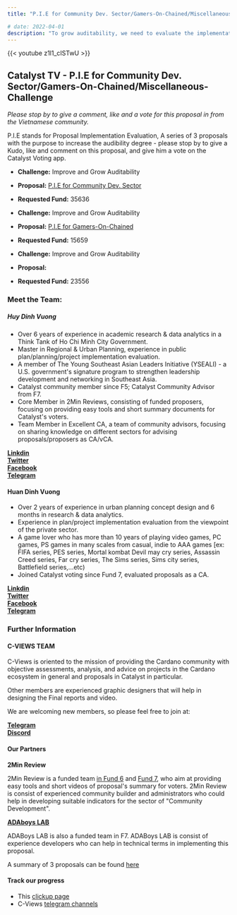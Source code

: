 ```yaml
---
title: "P.I.E for Community Dev. Sector/Gamers-On-Chained/Miscellaneous-Challenge"

# date: 2022-04-01
description: "To grow auditability, we need to evaluate the implementation result of Catalyst’s funded proposals with systematic framework"
---
```


{{<  youtube z1l1_cISTwU >}}

## Catalyst TV - P.I.E for Community Dev. Sector/Gamers-On-Chained/Miscellaneous-Challenge
*Please stop by to give a comment, like and a vote for this proposal in from the Vietnamese community.*

P.I.E stands for Proposal Implementation Evaluation, A series of 3 proposals with the purpose to increase the audibility degree - please stop by to give a Kudo, like and comment on this proposal, and give him a vote on the Catalyst Voting app.

- **Challenge:** Improve and Grow Auditability
- **Proposal:** [P.I.E for Community Dev. Sector](https://cardano.ideascale.com/c/idea/398308)  
- **Requested Fund:** 35636

- **Challenge:** Improve and Grow Auditability
- **Proposal:** [P.I.E for Gamers-On-Chained](https://cardano.ideascale.com/c/idea/398309)  
- **Requested Fund:** 15659

- **Challenge:** Improve and Grow Auditability
- **Proposal:** [<Proposal Title>](https://cardano.ideascale.com/c/idea/398310)  
- **Requested Fund:** 23556

### Meet the Team:

##### **Huy Dinh Vuong**
- Over 6 years of experience in academic research & data analytics in a Think Tank of Ho Chi Minh City Government.
- Master in Regional & Urban Planning, experience in public plan/planning/project implementation evaluation.
- A member of The Young Southeast Asian Leaders Initiative (YSEALI) - a U.S. government's signature program to strengthen leadership development and networking in Southeast Asia.
- Catalyst community member since F5; Catalyst Community Advisor from F7.
- Core Member in 2Min Reviews, consisting of funded proposers, focusing on providing easy tools and short summary documents for Catalyst's voters.
- Team Member in Excellent CA, a team of community advisors, focusing on sharing knowledge on different sectors for advising proposals/proposers as CA/vCA.

[**Linkdin**](https://www.linkedin.com/in/huydinhvuong/)  
[**Twitter**](https://twitter.com/huydinhvuong1)  
[**Facebook**](https://www.facebook.com/leonardovuong)  
[**Telegram**](https://t.me/vuongdinhhuy)


#### **Huan Dinh Vuong**
- Over 2 years of experience in urban planning concept design and 6 months in research & data analytics.
- Experience in plan/project implementation evaluation from the viewpoint of the private sector.
- A game lover who has more than 10 years of playing video games, PC games, PS games in many scales from casual, indie to AAA games [ex: FIFA series, PES series, Mortal kombat Devil may cry series, Assassin Creed series, Far cry series, The Sims series, Sims city series, Battlefield series,...etc)
- Joined Catalyst voting since Fund 7, evaluated proposals as a CA.

[**Linkdin**](https://www.linkedin.com/in/huan-vuong-dingh-121ba5184/)  
[**Twitter**](https://twitter.com/nhHunVng1)  
[**Facebook**](https://www.facebook.com/nero.vuong)  
[**Telegram**](https://t.me/HUANVUONG)

### Further Information

#### **C-VIEWS TEAM**

C-Views is oriented to the mission of providing the Cardano community with objective assessments, analysis, and advice on projects in the Cardano ecosystem in general and proposals in Catalyst in particular.

Other members are experienced graphic designers that will help in designing the Final reports and video.

We are welcoming new members, so please feel free to join at:

[**Telegram**](https://t.me/cryptoviewsofficial_chat)  
[**Discord**](https://discord.gg/cpW5J37p)

#### Our Partners

**2Min Review**

2Min Review is a funded team [in Fund 6](https://cardano.ideascale.com/c/idea/370212) and [Fund 7](https://cardano.ideascale.com/c/idea/384807), who aim at providing easy tools and short videos of proposal's summary for voters. 2Min Review is consist of experienced community builder and administrators who could help in developing suitable indicators for the sector of "Community Development".


[**ADAboys LAB**](https://github.com/adaboys)

ADABoys LAB is also a funded team in F7. ADABoys LAB is consist of experience developers who can help in technical terms in implementing this proposal.

A summary of 3 proposals can be found [here](https://www.youtube.com/watch?v=lZEkS2cZrDw) 

#### Track our progress
- This [clickup page](https://doc.clickup.com/25516105/d/h/rap29-365/8afcb7d85e34db9/rap29-185)
- C-Views [telegram channels](https://t.me/cviewsofficial)